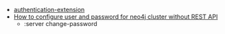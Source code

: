  - [authentication-extension](https://github.com/neo4j-contrib/authentication-extension)
 - [How to configure user and password for neo4j cluster without REST API](http://stackoverflow.com/questions/27645951/how-to-configure-user-and-password-for-neo4j-cluster-without-rest-api)
    - :server change-password